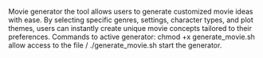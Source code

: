 Movie generator the tool allows users to generate customized movie ideas with ease. By selecting specific genres, settings, character types, and plot themes, users can instantly create unique movie concepts tailored to their preferences.
Commands to active generator: chmod +x generate_movie.sh allow access to the file / ./generate_movie.sh start the generator.
